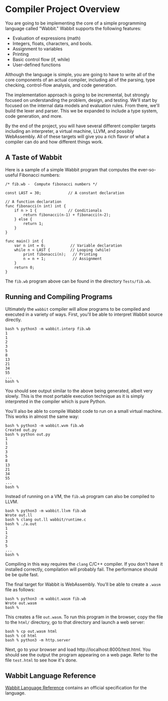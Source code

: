 # Compiler Project Overview

You are going to be implementing the core of a simple programming
language called "Wabbit."  Wabbit supports the following features:

- Evaluation of expressions (math)
- Integers, floats, characters, and bools.
- Assignment to variables
- Printing
- Basic control flow (if, while)
- User-defined functions

Although the language is simple, you are going to have to write all of
the core components of an actual compiler, including all of the
parsing, type checking, control-flow analysis, and code generation.

The implementation approach is going to be incremental, but strongly
focused on understanding the problem, design, and testing.  We'll
start by focused on the internal data models and evaluation rules.
From there, we'll build the lexer and parser.  This we be expanded
to include a type system, code generation, and more.

By the end of the project, you will have several different compiler
targets including an interpreter, a virtual machine, LLVM,
and possibly WebAssembly.  All of these targets will give you a rich
flavor of what a compiler can do and how different things work.

## A Taste of Wabbit

Here is a sample of a simple Wabbit program that computes the ever-so-useful
Fibonacci numbers:

```
/* fib.wb -  Compute fibonacci numbers */

const LAST = 30;            // A constant declaration

// A function declaration
func fibonacci(n int) int {
    if n > 1 {              // Conditionals
        return fibonacci(n-1) + fibonacci(n-2);
    } else {
        return 1;
    }
}

func main() int {
    var n int = 0;           // Variable declaration
    while n < LAST {         // Looping (while)
        print fibonacci(n);   // Printing
        n = n + 1;            // Assignment
    }
    return 0;
}
```

The `fib.wb` program above can be found in the directory
`Tests/fib.wb`.

## Running and Compiling Programs

Ultimately the `wabbit` compiler will allow programs to be compiled
and executed in a variety of ways.  First, you'll be able to interpret
Wabbit source directly.

```
bash % python3 -m wabbit.interp fib.wb
1
1
2
3
5
8
13
21
34
55
...
bash %
```

You should see output similar to the above being generated, albeit
very slowly.  This is the most portable execution technique as it is simply
interpreted in the compiler which is pure Python.

You'll also be able to compile Wabbit code to run on a small virtual machine. This
works in almost the same way:

```
bash % python3 -m wabbit.wvm fib.wb
Created out.py
bash % python out.py
1
1
2
3
5
8
13
21
34
55
...
bash %
```

Instead of running on a VM, the `fib.wb` program can also be compiled to LLVM.

```
bash % python3 -m wabbit.llvm fib.wb
Wrote out.ll
bash % clang out.ll wabbit/runtime.c
bash % ./a.out
1
1
2
3
5
...
bash %
```

Compiling in this way requires the `clang` C/C++ compiler.  If you don't have
it installed correctly, compilation will probably fail.  The performance should be
be quite fast.

The final target for Wabbit is WebAssembly.  You'll be able to create a `.wasm`
file as follows:

```
bash % python3 -m wabbit.wasm fib.wb
Wrote out.wasm
bash % 
```

This creates a file `out.wasm`.   To run this program in the browser, copy the file to the `html/` directory,
go to that directory and launch a web server:

```
bash % cp out.wasm html
bash % cd html
bash % python3 -m http.server
```

Next, go to your browser and load http://localhost:8000/test.html.
You should see the output the program appearing on a web page.
Refer to the file `test.html` to see how it's done.

## Wabbit Language Reference

[Wabbit Language Reference](Wabbit-Specification.md) contains an official specification for the language.

